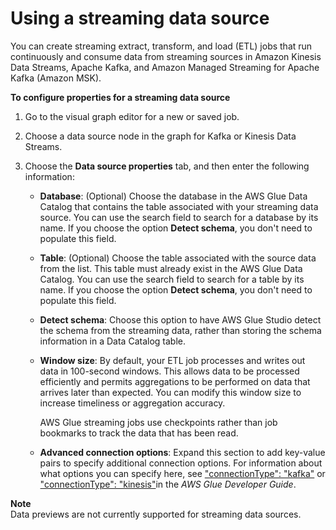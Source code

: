 # Using a streaming data source<a name="edit-jobs-source-streaming"></a>

You can create streaming extract, transform, and load \(ETL\) jobs that run continuously and consume data from streaming sources in Amazon Kinesis Data Streams, Apache Kafka, and Amazon Managed Streaming for Apache Kafka \(Amazon MSK\)\.

**To configure properties for a streaming data source**

1. Go to the visual graph editor for a new or saved job\.

1. Choose a data source node in the graph for Kafka or Kinesis Data Streams\.

1. Choose the **Data source properties** tab, and then enter the following information:
   + **Database**: \(Optional\) Choose the database in the AWS Glue Data Catalog that contains the table associated with your streaming data source\. You can use the search field to search for a database by its name\. If you choose the option **Detect schema**, you don't need to populate this field\.
   + **Table**: \(Optional\) Choose the table associated with the source data from the list\. This table must already exist in the AWS Glue Data Catalog\. You can use the search field to search for a table by its name\. If you choose the option **Detect schema**, you don't need to populate this field\.
   + **Detect schema**: Choose this option to have AWS Glue Studio detect the schema from the streaming data, rather than storing the schema information in a Data Catalog table\.
   + **Window size**: By default, your ETL job processes and writes out data in 100\-second windows\. This allows data to be processed efficiently and permits aggregations to be performed on data that arrives later than expected\. You can modify this window size to increase timeliness or aggregation accuracy\. 

     AWS Glue streaming jobs use checkpoints rather than job bookmarks to track the data that has been read\. 
   + **Advanced connection options**: Expand this section to add key\-value pairs to specify additional connection options\. For information about what options you can specify here, see ["connectionType": "kafka"](https://docs.aws.amazon.com/glue/latest/dg/aws-glue-programming-etl-connect.html#aws-glue-programming-etl-connect-kafka) or ["connectionType": "kinesis"](https://docs.aws.amazon.com/glue/latest/dg/aws-glue-programming-etl-connect.html#aws-glue-programming-etl-connect-kinesis)in the *AWS Glue Developer Guide*\.

**Note**  
Data previews are not currently supported for streaming data sources\.